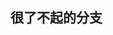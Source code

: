 <!--
 * @Author: xyj
 * @Date: 2023-03-23 21:05:14
 * @LastEditTime: 2023-04-06 16:32:09
 * @LastEditors: xyj
 * @Description: 
 * 
-->
##  很了不起的分支